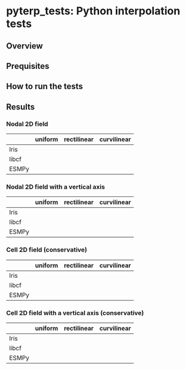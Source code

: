 # pyterp_tests: Python interpolation tests

## Overview

## Prequisites

## How to run the tests

## Results

### Nodal 2D field

|               | uniform       | rectilinear  | curvilinear |
| ------------- |---------------|--------------|-------------|
| Iris          |               |              |             |
| libcf         |               |              |             |
| ESMPy         |               |              |             |

### Nodal 2D field with a vertical axis

|               | uniform       | rectilinear  | curvilinear |
| ------------- |---------------|--------------|-------------|
| Iris          |               |              |             |
| libcf         |               |              |             |
| ESMPy         |               |              |             |

### Cell 2D field (conservative)

|               | uniform       | rectilinear  | curvilinear |
| ------------- |---------------|--------------|-------------|
| Iris          |               |              |             |
| libcf         |               |              |             |
| ESMPy         |               |              |             |

### Cell 2D field with a vertical axis (conservative)

|               | uniform       | rectilinear  | curvilinear |
| ------------- |---------------|--------------|-------------|
| Iris          |               |              |             |
| libcf         |               |              |             |
| ESMPy         |               |              |             |
